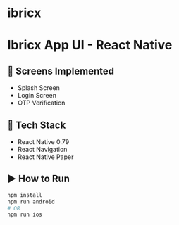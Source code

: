 # ibricx
# Ibricx App UI - React Native

## 📱 Screens Implemented
- Splash Screen
- Login Screen
- OTP Verification

## 🔧 Tech Stack
- React Native 0.79
- React Navigation
- React Native Paper

## ▶️ How to Run

```bash
npm install
npm run android
# OR
npm run ios
